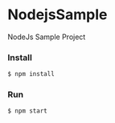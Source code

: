 # NodejsSample
NodeJs Sample Project

### Install
```sh
$ npm install
```
### Run
```sh
$ npm start
```
